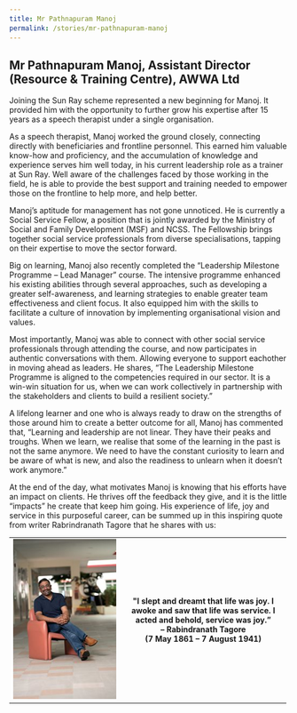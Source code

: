 ```yaml
---
title: Mr Pathnapuram Manoj
permalink: /stories/mr-pathnapuram-manoj
---
```


## Mr Pathnapuram Manoj, Assistant Director (Resource & Training Centre), AWWA Ltd

Joining the Sun Ray scheme represented a new beginning for Manoj. It provided him with the opportunity to further grow his expertise after 15 years as a speech therapist under a single organisation.
 
As a speech therapist, Manoj worked the ground closely, connecting directly with beneficiaries and frontline personnel. This earned him valuable know-how and proficiency, and the accumulation of knowledge and experience serves him well today, in his current leadership role as a trainer at Sun Ray. Well aware of the challenges faced by those working in the field, he is able to provide the best support and training needed to empower those on the frontline to help more, and help better.
 
Manoj’s aptitude for management has not gone unnoticed. He is currently a Social Service Fellow, a position that is jointly awarded by the Ministry of Social and Family Development (MSF) and NCSS. The Fellowship brings together social service professionals from diverse specialisations, tapping  on their expertise to move the sector forward.
 
Big on learning, Manoj also recently completed the “Leadership Milestone Programme – Lead Manager” course. The intensive programme enhanced his existing abilities through several approaches, such as developing a greater self-awareness, and learning strategies to enable greater team effectiveness and client focus. It also equipped him with the skills to facilitate a culture of innovation by implementing organisational vision and values.
 
Most importantly, Manoj was able to connect with other social service professionals through attending the course, and now participates in authentic conversations with them. Allowing everyone to support eachother in moving ahead as leaders. He shares, “The Leadership Milestone Programme is aligned to the competencies required in our sector. It is a win-win situation for us, when we can work collectively in partnership with the stakeholders and clients to build a resilient society.”
 
A lifelong learner and one who is always ready to draw on the strengths of those around him to create a better outcome for all, Manoj has commented that, “Learning and leadership are not linear. They have their peaks and troughs. When we learn, we realise that some of the learning in the past is not the same anymore. We need to have the constant curiosity  to learn and be aware of what is new, and also the readiness to unlearn when it doesn’t work anymore.”
 
At the end of the day, what motivates Manoj is knowing that his efforts have an impact on clients. He thrives off the feedback they give, and it is the little “impacts” he create that keep him going. His experience of life, joy and service in this purposeful career, can be summed up in this inspiring quote from writer Rabrindranath Tagore that he shares with us:

<table align="center" border="0" cellpadding="1" cellspacing="1" style="width: 500px;">
	<tbody>
		<tr>
			<td style="width:40%;"><img alt="Mr Pathnapuram Manoj" src="/images/stories/pages/mr-pathnapuram-manoj.jpg" style="width: 192px; height: 288px;" /></td>
			<td style="text-align: center;"><strong style="text-align: center;">"I slept and dreamt that life was joy. I awoke and saw that life was service. I acted and behold, service was joy.” <br>– Rabindranath Tagore <br>(7 May 1861 – 7 August 1941)</strong></td>
  </tr>
	</tbody>
</table>
